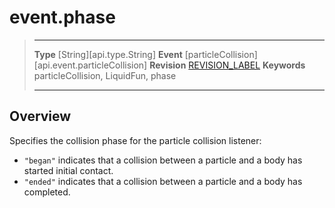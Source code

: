 
# event.phase

> --------------------- ------------------------------------------------------------------------------------------
> __Type__              [String][api.type.String]
> __Event__             [particleCollision][api.event.particleCollision]
> __Revision__          [REVISION_LABEL](REVISION_URL)
> __Keywords__          particleCollision, LiquidFun, phase
> --------------------- ------------------------------------------------------------------------------------------

## Overview

Specifies the collision phase for the particle collision listener:

* `"began"` indicates that a collision between a particle and a body has started initial contact.
* `"ended"` indicates that a collision between a particle and a body has completed.
